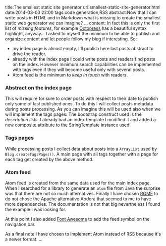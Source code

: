 title:The smallest static site generator
url:smallest-static-site-generator.html
date:2014-03-03 22:00
tags:code generation,RSS
abstract:Now that I can write posts in HTML and in Markdown what is missing to create the smallest
static web generator we can imagine?
...
content:
In fact this is only the first list of *missing features*, for example [Octopress](http://octopress.org) has
a beautiful syntax highlight, anyway... I asked to myself the minimum to be able to publish and organize
content and let people follow my blog if interesting. So:

  - my index page is almost empty, I'll publish here last posts abstract to drive the reader.
  - already with the index page I could write posts and readers find posts on the index. However minimum
    search capabilities can be implemented with tags even if they will become useful only with several posts.
  - Atom feed is the minimum to *keep in touch* with readers.

### Abstract on the index page

This will require for sure to order posts with respect to their date to publish only some of last published ones.
To do this I will collect posts metadata during posts processing. As you can imagine this will be used also
when we will implement the tags pages. The bootstrap construct used is the *description lists*.
I already had an index template I modified it and added a new composite attribute to the StringTemplate instance
used.

### Tags pages

While processing posts I collect data about posts into a `ArrayList` used by `Blog.createTagsPages()`.
A main page with all tags together with a page for each tag get created by the above method.

### Atom feed

Atom feed is created from the same data used for the main index page. When I searched for a library to
generate an `atom` file from Java the surprise was that there are not so much alternatives. Finally I have chosen
[ROME](https://github.com/rometools/rome) to do not chose the Apache alternative Abdera that seemed to me to have
more dependencies. The documentation is not that big nevertheless I found the example I was looking for.

At this point I also added [Font Awesome](http://fortawesome.github.io/Font-Awesome/) to add the feed symbol
on the navigation bar.

As a final note I have chosen to implement Atom instead of RSS because it's a newer format.
...
